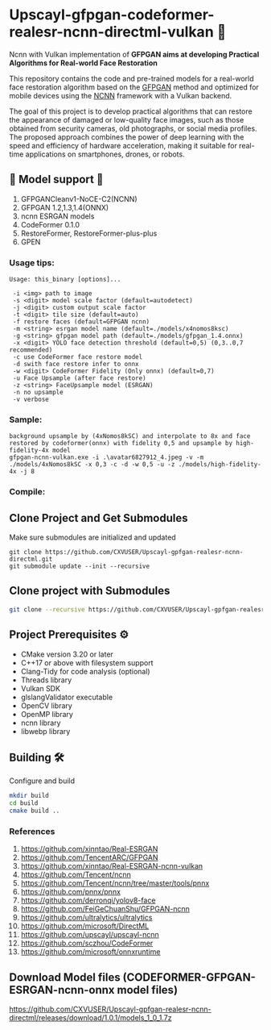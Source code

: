 # Upscayl-gfpgan-codeformer-realesr-ncnn-directml-vulkan 🚀

Ncnn with Vulkan implementation of **GFPGAN aims at developing Practical Algorithms for Real-world Face Restoration**

This repository contains the code and pre-trained models for a real-world face restoration algorithm based on the [GFPGAN](https://github.com/TencentARC/GFPGAN) method and optimized for mobile devices using the [NCNN](https://github.com/Tencent/ncnn) framework with a Vulkan backend.

The goal of this project is to develop practical algorithms that can restore the appearance of damaged or low-quality face images, such as those obtained from security cameras, old photographs, or social media profiles. The proposed approach combines the power of deep learning with the speed and efficiency of hardware acceleration, making it suitable for real-time applications on smartphones, drones, or robots.

## :construction: Model support :construction:

1. GFPGANCleanv1-NoCE-C2(NCNN)
2. GFPGAN 1.2,1.3,1.4(ONNX)
3. ncnn ESRGAN models
4. CodeFormer 0.1.0
5. RestoreFormer, RestoreFormer-plus-plus
6. GPEN

### Usage tips:
```
Usage: this_binary [options]...

 -i <img> path to image
 -s <digit> model scale factor (default=autodetect)
 -j <digit> custom output scale factor
 -t <digit> tile size (default=auto)
 -f restore faces (default=GFPGAN ncnn)
 -m <string> esrgan model name (default=./models/x4nomos8ksc)
 -g <string> gfpgan model path (default=./models/gfpgan_1.4.onnx)
 -x <digit> YOLO face detection threshold (default=0,5) (0,3..0,7 recommended)
 -c use CodeFormer face restore model
 -d swith face restore infer to onnx
 -w <digit> CodeFormer Fidelity (Only onnx) (default=0,7)
 -u Face Upsample (after face restore)
 -z <string> FaceUpsample model (ESRGAN)
 -n no upsample
 -v verbose
```

### Sample:
```Console
background upsample by (4xNomos8kSC) and interpolate to 8x and face restored by codeformer(onnx) with fidelity 0,5 and upsample by high-fidelity-4x model
gfpgan-ncnn-vulkan.exe -i .\avatar6827912_4.jpeg -v -m ./models/4xNomos8kSC -x 0,3 -c -d -w 0,5 -u -z ./models/high-fidelity-4x -j 8
```

### Compile:
## Clone Project and Get Submodules

Make sure submodules are initialized and updated

```console
git clone https://github.com/CXVUSER/Upscayl-gpfgan-realesr-ncnn-directml.git
git submodule update --init --recursive
```

## Clone project with Submodules

```sh
git clone --recursive https://github.com/CXVUSER/Upscayl-gpfgan-realesr-ncnn-directml.git
```

## Project Prerequisites ⚙️

- CMake version 3.20 or later
- C++17 or above with filesystem support
- Clang-Tidy for code analysis (optional)
- Threads library
- Vulkan SDK
- glslangValidator executable
- OpenCV library
- OpenMP library
- ncnn library
- libwebp library

## Building 🛠️

Configure and build

```sh
mkdir build
cd build
cmake build ..
```
   
### References

1. <https://github.com/xinntao/Real-ESRGAN>
2. <https://github.com/TencentARC/GFPGAN>
3. <https://github.com/xinntao/Real-ESRGAN-ncnn-vulkan>
4. <https://github.com/Tencent/ncnn>
5. <https://github.com/Tencent/ncnn/tree/master/tools/pnnx>
6. <https://github.com/pnnx/pnnx>
7. <https://github.com/derronqi/yolov8-face>
8. <https://github.com/FeiGeChuanShu/GFPGAN-ncnn>
9. <https://github.com/ultralytics/ultralytics>
10. <https://github.com/microsoft/DirectML>
11. <https://github.com/upscayl/upscayl-ncnn>
12. <https://github.com/sczhou/CodeFormer>
13. <https://github.com/microsoft/onnxruntime>

## Download Model files (CODEFORMER-GFPGAN-ESRGAN-ncnn-onnx model files)
https://github.com/CXVUSER/Upscayl-gpfgan-realesr-ncnn-directml/releases/download/1.0.1/models_1_0_1.7z

